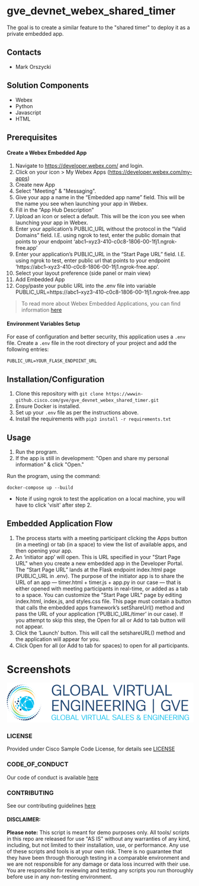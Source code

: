 # gve_devnet_webex_shared_timer
The goal is to create a similar feature to the "shared timer" to deploy it as a private embedded app.


## Contacts
* Mark Orszycki

## Solution Components
* Webex
* Python
* Javascript
* HTML


## Prerequisites
#### Create a Webex Embedded App 
1. Navigate to https://developer.webex.com/ and login. 
2. Click on your icon > My Webex Apps (https://developer.webex.com/my-apps)
3. Create new App
4. Select "Meeting" & "Messaging". 
5. Give your app a name in the “Embedded app name” field. This will be the name you see when launching your app in Webex.
6. Fill in the “App Hub Description”
7. Upload an icon or select a default. This will be the icon you see when launching your app in Webex.
8. Enter your application’s PUBLIC_URL without the protocol in the “Valid Domains” field. I.E. using ngrok to test, enter the public domain that points to your endpoint ‘abc1–xyz3-410-c0c8-1806-00-1fj1.ngrok-free.app’
9. Enter your application’s PUBLIC_URL in the “Start Page URL” field. I.E. using ngrok to test, enter public url that points to your endpoint ’https://abc1–xyz3-410-c0c8-1806-00-1fj1.ngrok-free.app’.
10. Select your layout preference (side panel or main view)
11. Add Embedded App
12. Copy/paste your public URL into the .env file into variable PUBLIC_URL=https://abc1–xyz3-410-c0c8-1806-00-1fj1.ngrok-free.app


> To read more about Webex Embedded Applications, you can find information [here](https://developer.webex.com/docs/embedded-apps)

#### Environment Variables Setup
For ease of configuration and better security, this application uses a `.env` file. Create a `.env` file in the root directory of your project and add the following entries:
```env
PUBLIC_URL=YOUR_FLASK_ENDPOINT_URL
```

## Installation/Configuration
1. Clone this repository with `git clone https://wwwin-github.cisco.com/gve/gve_devnet_webex_shared_timer.git`
2. Ensure Docker is installed.
3. Set up your `.env` file as per the instructions above.
4. Install the requirements with `pip3 install -r requirements.txt`


## Usage
1. Run the program.
2. If the app is still in development: "Open and share my personal information" & click "Open."

Run the program, using the command:
```shell
docker-compose up --build
```

* Note if using ngrok to test the application on a local machine, you will have to click 'visit' after step 2.


## Embedded Application Flow
1. The process starts with a meeting participant clicking the Apps button (in a meeting) or tab (in a space) to view the list of available apps, and then opening your app.
2. An ‘initiator app’ will open. This is URL specified in your "Start Page URL" when you create a new embedded app in the Developer Portal. The “Start Page URL” lands at the Flask endpoint index.html page (PUBLIC_URL in .env). The purpose of the initiator app is to share the URL of an app — timer.html + timer.js + app.py in our case — that is either opened with meeting participants in real-time, or added as a tab to a space. You can customize the "Start Page URL" page by editing index.html, index.js, and styles.css file. This page must contain a button that calls the embedded apps framework’s setShareUrl() method and pass the URL of your application (‘PUBLIC_URL/timer’ in our case). If you attempt to skip this step, the Open for all or Add to tab button will not appear.
3. Click the ‘Launch’ button. This will call the setshareURL() method and the application will appear for you. 
4. Click Open for all (or Add to tab for spaces) to open for all participants.

# Screenshots

![/IMAGES/0image.png](/IMAGES/0image.png)

### LICENSE

Provided under Cisco Sample Code License, for details see [LICENSE](LICENSE.md)

### CODE_OF_CONDUCT

Our code of conduct is available [here](CODE_OF_CONDUCT.md)

### CONTRIBUTING

See our contributing guidelines [here](CONTRIBUTING.md)

#### DISCLAIMER:
<b>Please note:</b> This script is meant for demo purposes only. All tools/ scripts in this repo are released for use "AS IS" without any warranties of any kind, including, but not limited to their installation, use, or performance. Any use of these scripts and tools is at your own risk. There is no guarantee that they have been through thorough testing in a comparable environment and we are not responsible for any damage or data loss incurred with their use.
You are responsible for reviewing and testing any scripts you run thoroughly before use in any non-testing environment.